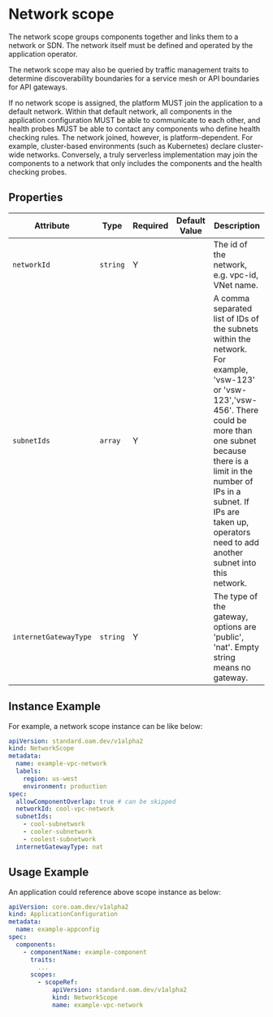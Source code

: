# Network scope

The network scope groups components together and links them to a network or SDN. The network itself must be defined and operated by the application operator.

The network scope may also be queried by traffic management traits to determine discoverability boundaries for a service mesh or API boundaries for API gateways.

If no network scope is assigned, the platform MUST join the application to a default network. Within that default network, all components in the application configuration MUST be able to communicate to each other, and health probes MUST be able to contact any components who define health checking rules. The network joined, however, is platform-dependent. For example, cluster-based environments (such as Kubernetes) declare cluster-wide networks. Conversely, a truly serverless implementation may join the components to a network that only includes the components and the health checking probes.

## Properties

| Attribute | Type | Required | Default Value | Description |
|-----------|------|----------|---------------|-------------|
| `networkId` | `string` | Y | | The id of the network, e.g. vpc-id, VNet name. |
| `subnetIds` | `array` | Y | | A comma separated list of IDs of the subnets within the network. For example, 'vsw-123' or 'vsw-123','vsw-456'. There could be more than one subnet because there is a limit in the number of IPs in a subnet. If IPs are taken up, operators need to add another subnet into this network. |
| `internetGatewayType` | `string` | Y | | The type of the gateway, options are 'public', 'nat'. Empty string means no gateway. |

## Instance Example

For example, a network scope instance can be like below:

```yaml
apiVersion: standard.oam.dev/v1alpha2
kind: NetworkScope
metadata:
  name: example-vpc-network
  labels:
    region: us-west
    environment: production
spec:
  allowComponentOverlap: true # can be skipped
  networkId: cool-vpc-network
  subnetIds:
    - cool-subnetwork
    - cooler-subnetwork
    - coolest-subnetwork
  internetGatewayType: nat
```

## Usage Example

An application could reference above scope instance as below:

```yaml
apiVersion: core.oam.dev/v1alpha2
kind: ApplicationConfiguration
metadata:
  name: example-appconfig
spec:
  components:
    - componentName: example-component
      traits:
        ...
      scopes:
        - scopeRef:
            apiVersion: standard.oam.dev/v1alpha2
            kind: NetworkScope
            name: example-vpc-network
```
